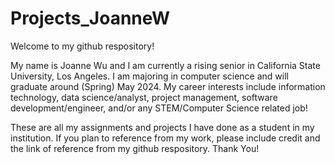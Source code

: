 # Projects_JoanneW

Welcome to my github respository!

My name is Joanne Wu and I am currently a rising senior in California State University, Los Angeles. I am majoring in computer science and will graduate around (Spring) May 2024. My career interests include information technology, data science/analyst, project management, software development/engineer, and/or any STEM/Computer Science related job!

These are all my assignments and projects I have done as a student in my institution. If you plan to reference from my work, please include credit and the link of reference from my github respository. Thank You!



